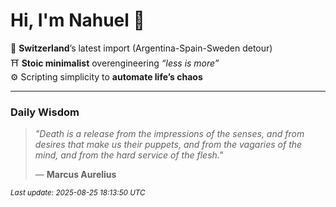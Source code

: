 # Hi, I'm Nahuel :tiger:

📍 **Switzerland**’s latest import (Argentina-Spain-Sweden detour)  
⛩️ **Stoic minimalist** overengineering *“less is more”*  
⚙️ Scripting simplicity to **automate life’s chaos**

---

### Daily Wisdom
> _"Death is a release from the impressions of the senses, and from desires that make us their puppets, and from the vagaries of the mind, and from the hard service of the flesh."_  
>
> — **Marcus Aurelius**

<sub>*Last update: 2025-08-25 18:13:50 UTC*</sub>

